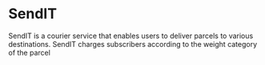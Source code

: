 # SendIT
SendIT is a courier service that enables users to deliver parcels to various destinations. SendIT charges subscribers according to the weight category of the parcel
